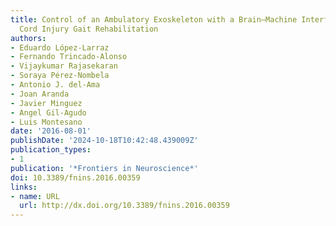 ```yaml
---
title: Control of an Ambulatory Exoskeleton with a Brain–Machine Interface for Spinal
  Cord Injury Gait Rehabilitation
authors:
- Eduardo López-Larraz
- Fernando Trincado-Alonso
- Vijaykumar Rajasekaran
- Soraya Pérez-Nombela
- Antonio J. del-Ama
- Joan Aranda
- Javier Minguez
- Angel Gil-Agudo
- Luis Montesano
date: '2016-08-01'
publishDate: '2024-10-18T10:42:48.439009Z'
publication_types:
- 1
publication: '*Frontiers in Neuroscience*'
doi: 10.3389/fnins.2016.00359
links:
- name: URL
  url: http://dx.doi.org/10.3389/fnins.2016.00359
---
```

